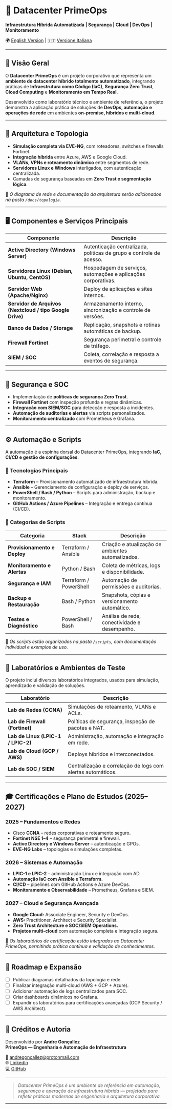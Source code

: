 # 🧠 Datacenter PrimeOps  
**Infraestrutura Híbrida Automatizada | Segurança | Cloud | DevOps | Monitoramento**

🌍 [English Version](./README_en.md) | 🇮🇹 [Versione Italiana](./README_it.md)

---

## 🔷 Visão Geral

O **Datacenter PrimeOps** é um projeto corporativo que representa um **ambiente de datacenter híbrido totalmente automatizado**, integrando práticas de **Infraestrutura como Código (IaC)**, **Segurança Zero Trust**, **Cloud Computing** e **Monitoramento em Tempo Real**.  

Desenvolvido como laboratório técnico e ambiente de referência, o projeto demonstra a aplicação prática de soluções de **DevOps, automação e operações de rede** em ambientes **on-premise, híbridos e multi-cloud**.

---

## 🧩 Arquitetura e Topologia

- **Simulação completa via EVE-NG**, com roteadores, switches e firewalls Fortinet.  
- **Integração híbrida** entre Azure, AWS e Google Cloud.  
- **VLANs, VPNs e roteamento dinâmico** entre segmentos de rede.  
- **Servidores Linux e Windows** interligados, com autenticação centralizada.  
- Camadas de segurança baseadas em **Zero Trust e segmentação lógica**.  

📁 *O diagrama de rede e documentação da arquitetura serão adicionados na pasta `/docs/topologia`.*

---

## 🖥️ Componentes e Serviços Principais

| Componente | Descrição |
|-------------|------------|
| **Active Directory (Windows Server)** | Autenticação centralizada, políticas de grupo e controle de acesso. |
| **Servidores Linux (Debian, Ubuntu, CentOS)** | Hospedagem de serviços, automações e aplicações corporativas. |
| **Servidor Web (Apache/Nginx)** | Deploy de aplicações e sites internos. |
| **Servidor de Arquivos (Nextcloud / tipo Google Drive)** | Armazenamento interno, sincronização e controle de versões. |
| **Banco de Dados / Storage** | Replicação, snapshots e rotinas automáticas de backup. |
| **Firewall Fortinet** | Segurança perimetral e controle de tráfego. |
| **SIEM / SOC** | Coleta, correlação e resposta a eventos de segurança. |

---

## 🔐 Segurança e SOC

- Implementação de **políticas de segurança Zero Trust**.  
- **Firewall Fortinet** com inspeção profunda e regras dinâmicas.  
- **Integração com SIEM/SOC** para detecção e resposta a incidentes.  
- **Automação de auditorias e alertas** via scripts personalizados.  
- **Monitoramento centralizado** com Prometheus e Grafana.  

---

## ⚙️ Automação e Scripts

A automação é a espinha dorsal do Datacenter PrimeOps, integrando **IaC, CI/CD e gestão de configurações**.

### 🧰 Tecnologias Principais
- **Terraform** – Provisionamento automatizado de infraestrutura híbrida.  
- **Ansible** – Gerenciamento de configuração e deploy de serviços.  
- **PowerShell / Bash / Python** – Scripts para administração, backup e monitoramento.  
- **GitHub Actions / Azure Pipelines** – Integração e entrega contínua (CI/CD).  

### 📜 Categorias de Scripts

| Categoria | Stack | Descrição |
|------------|--------|-----------|
| **Provisionamento e Deploy** | Terraform / Ansible | Criação e atualização de ambientes automatizados. |
| **Monitoramento e Alertas** | Python / Bash | Coleta de métricas, logs e disponibilidade. |
| **Segurança e IAM** | Terraform / PowerShell | Automação de permissões e auditorias. |
| **Backup e Restauração** | Bash / Python | Snapshots, cópias e versionamento automático. |
| **Testes e Diagnóstico** | PowerShell / Bash | Análise de rede, conectividade e desempenho. |

📂 *Os scripts estão organizados na pasta `/scripts`, com documentação individual e exemplos de uso.*

---

## 🧠 Laboratórios e Ambientes de Teste

O projeto inclui diversos laboratórios integrados, usados para simulação, aprendizado e validação de soluções.

| Laboratório | Descrição |
|--------------|------------|
| **Lab de Redes (CCNA)** | Simulações de roteamento, VLANs e ACLs. |
| **Lab de Firewall (Fortinet)** | Políticas de segurança, inspeção de pacotes e NAT. |
| **Lab de Linux (LPIC-1 / LPIC-2)** | Administração, automação e integração em rede. |
| **Lab de Cloud (GCP / AWS)** | Deploys híbridos e interconectados. |
| **Lab de SOC / SIEM** | Centralização e correlação de logs com alertas automáticos. |

---

## 🎓 Certificações e Plano de Estudos (2025–2027)

### 2025 – Fundamentos e Redes
- Cisco **CCNA** – redes corporativas e roteamento seguro.  
- **Fortinet NSE 1–4** – segurança perimetral e firewall.  
- **Active Directory e Windows Server** – autenticação e GPOs.  
- **EVE-NG Labs** – topologias e simulações completas.

### 2026 – Sistemas e Automação
- **LPIC-1 e LPIC-2** – administração Linux e integração com AD.  
- **Automação IaC com Ansible e Terraform.**  
- **CI/CD** – pipelines com GitHub Actions e Azure DevOps.  
- **Monitoramento e Observabilidade** – Prometheus, Grafana e SIEM.

### 2027 – Cloud e Segurança Avançada
- **Google Cloud:** Associate Engineer, Security e DevOps.  
- **AWS:** Practitioner, Architect e Security Specialist.  
- **Zero Trust Architecture e SOC/SIEM Operations.**  
- **Projetos multi-cloud** com automação completa e integração segura.

📘 *Os laboratórios de certificação estão integrados ao Datacenter PrimeOps, permitindo prática contínua e validação de conhecimentos.*

---

## 🧭 Roadmap e Expansão

- [ ] Publicar diagramas detalhados da topologia e rede.  
- [ ] Finalizar integração multi-cloud (AWS + GCP + Azure).  
- [ ] Adicionar automação de logs centralizados para SOC.  
- [ ] Criar dashboards dinâmicos no Grafana.  
- [ ] Expandir os laboratórios para certificações avançadas (GCP Security / AWS Architect).  

---

## 🧾 Créditos e Autoria

Desenvolvido por **Andre Gonçallez**  
**PrimeOps — Engenharia e Automação de Infraestrutura**

📧 andregoncallez@protonmail.com  
🌐 [LinkedIn](https://www.linkedin.com/in/andregoncallez)  
💻 [GitHub](https://github.com/primeops-x2s)

---

> _Datacenter PrimeOps é um ambiente de referência em automação, segurança e operação de infraestrutura híbrida — projetado para refletir práticas modernas de engenharia e arquitetura corporativa._

---
